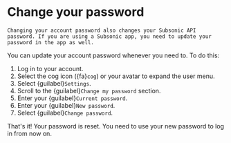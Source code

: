 # Change your password

```{warning}
Changing your account password also changes your Subsonic API password. If you are using a Subsonic app, you need to update your password in the app as well.
```

You can update your account password whenever you need to. To do this:

1. Log in to your account.
2. Select the cog icon ({fa}`cog`) or your avatar to expand the user menu.
3. Select {guilabel}`Settings`.
4. Scroll to the {guilabel}`Change my password` section.
5. Enter your {guilabel}`Current password`.
6. Enter your {guilabel}`New password`.
7. Select {guilabel}`Change password`.

That's it! Your password is reset. You need to use your new password to log in from now on.
